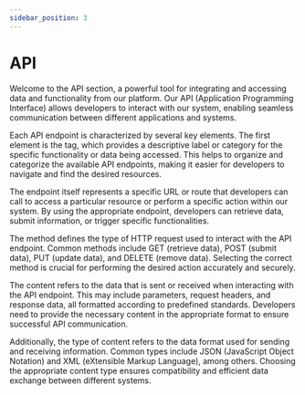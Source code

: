 ```yaml
---
sidebar_position: 3
---
```


# API

Welcome to the API section, a powerful tool for integrating and accessing data and functionality from our platform. Our API (Application Programming Interface) allows developers to interact with our system, enabling seamless communication between different applications and systems.

Each API endpoint is characterized by several key elements. The first element is the tag, which provides a descriptive label or category for the specific functionality or data being accessed. This helps to organize and categorize the available API endpoints, making it easier for developers to navigate and find the desired resources.

The endpoint itself represents a specific URL or route that developers can call to access a particular resource or perform a specific action within our system. By using the appropriate endpoint, developers can retrieve data, submit information, or trigger specific functionalities.

The method defines the type of HTTP request used to interact with the API endpoint. Common methods include GET (retrieve data), POST (submit data), PUT (update data), and DELETE (remove data). Selecting the correct method is crucial for performing the desired action accurately and securely.

The content refers to the data that is sent or received when interacting with the API endpoint. This may include parameters, request headers, and response data, all formatted according to predefined standards. Developers need to provide the necessary content in the appropriate format to ensure successful API communication.

Additionally, the type of content refers to the data format used for sending and receiving information. Common types include JSON (JavaScript Object Notation) and XML (eXtensible Markup Language), among others. Choosing the appropriate content type ensures compatibility and efficient data exchange between different systems.

